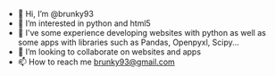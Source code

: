- 👋 Hi, I’m @brunky93
- 👀 I’m interested in python and html5
- 🌱 I've some experience developing websites with python as well as some apps with libraries such as Pandas, Openpyxl, Scipy...
- 💞️ I’m looking to collaborate on websites and apps
- 📫 How to reach me brunky93@gmail.com

<!---
brunky93/brunky93 is a ✨ special ✨ repository because its `README.md` (this file) appears on your GitHub profile.
You can click the Preview link to take a look at your changes.
--->
